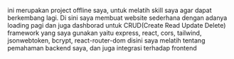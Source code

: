 ini merupakan project offline saya, untuk melatih skill saya agar dapat berkembang lagi.
Di sini saya membuat website sederhana dengan adanya loading pagi dan juga dashborad untuk CRUD(Create Read Update Delete)
framework yang saya gunakan yaitu express, react, cors, tailwind, jsonwebtoken, bcrypt, react-router-dom
disini saya melatih tentang pemahaman backend saya, dan juga integrasi terhadap frontend
